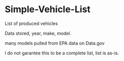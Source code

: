 # Simple-Vehicle-List

List of produced vehicles

Data stored, year, make, model.

many models pulled from EPA data on Data.gov

I do not garantee this to be a complete list, list is as-is.
